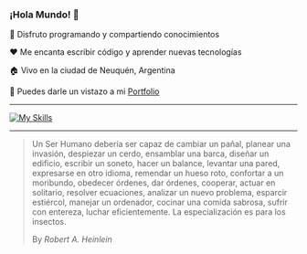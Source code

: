 ### ¡Hola Mundo! 👋

🌱 Disfruto programando y compartiendo conocimientos

❤️ Me encanta escribir código y aprender nuevas tecnologías

🏠 Vivo en la ciudad de Neuquén, Argentina

💼 Puedes darle un vistazo a mi [Portfolio](https://marcostravaglini-portfolio.vercel.app/)

___
[![My Skills](https://skillicons.dev/icons?i=html,css,js,php,mysql,react,sass,styledcomponents,bootstrap,tailwind,ts,figma,ps,vite,git,github&perline=8)](https://skillicons.dev)

___
> Un Ser Humano debería ser capaz de cambiar un pañal, planear una invasión, despiezar un cerdo, ensamblar una barca, diseñar un edificio, escribir un soneto, hacer un balance, levantar una pared, expresarse en otro idioma, remendar un hueso roto, confortar a un moribundo, obedecer órdenes, dar órdenes, cooperar, actuar en solitario, resolver ecuaciones, analizar un nuevo problema, esparcir estiércol, manejar un ordenador, cocinar una comida sabrosa, sufrir con entereza, luchar eficientemente. La especialización es para los insectos.
>
> By _Robert A. Heinlein_
